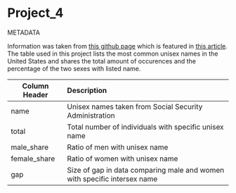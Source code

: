 # Project_4

METADATA

Information was taken from [this github page](https://github.com/fivethirtyeight/data/tree/master/unisex-names) which is featured in [this article](https://fivethirtyeight.com/features/there-are-922-unisex-names-in-america-is-yours-one-of-them/). The table used in this project lists the most common unisex names in the United States and shares the total amount of occurences and the percentage of the two sexes with listed name. 

| Column Header    | Description                                                              | 
| ---------------- |:-------------------------------------------------------------------------| 
| name             | Unisex names taken from Social Security Administration                   | 
| total            |    Total number of individuals with specific unisex name                 | 
| male_share       | Ratio of men with unisex name                                            | 
| female_share     | Ratio of women with unisex name                                          |
| gap              | Size of gap in data comparing male and women with specific intersex name |
